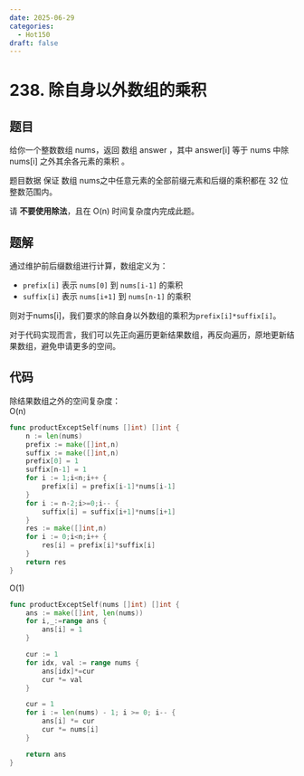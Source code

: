 ```yaml
---
date: 2025-06-29
categories:
  - Hot150
draft: false
---
```


# 238. 除自身以外数组的乘积

## 题目

给你一个整数数组 nums，返回 数组 answer ，其中 answer[i] 等于 nums 中除 nums[i] 之外其余各元素的乘积 。

题目数据 保证 数组 nums之中任意元素的全部前缀元素和后缀的乘积都在  32 位 整数范围内。

请 **不要使用除法**，且在 O(n) 时间复杂度内完成此题。

## 题解

通过维护前后缀数组进行计算，数组定义为：

- `prefix[i]` 表示 `nums[0]` 到 `nums[i-1]` 的乘积
- `suffix[i]` 表示 `nums[i+1]` 到 `nums[n-1]` 的乘积

则对于nums[i]，我们要求的除自身以外数组的乘积为`prefix[i]*suffix[i]`。

对于代码实现而言，我们可以先正向遍历更新结果数组，再反向遍历，原地更新结果数组，避免申请更多的空间。

## 代码
除结果数组之外的空间复杂度：  
O(n)
```go
func productExceptSelf(nums []int) []int {
    n := len(nums)
    prefix := make([]int,n)
    suffix := make([]int,n)
    prefix[0] = 1
    suffix[n-1] = 1
    for i := 1;i<n;i++ {
        prefix[i] = prefix[i-1]*nums[i-1]
    }
    for i := n-2;i>=0;i-- {
        suffix[i] = suffix[i+1]*nums[i+1]
    }
    res := make([]int,n)
    for i := 0;i<n;i++ {
        res[i] = prefix[i]*suffix[i]
    }
    return res
}
```
O(1)
```go
func productExceptSelf(nums []int) []int {
	ans := make([]int, len(nums))
    for i,_:=range ans {
        ans[i] = 1
    }

	cur := 1
	for idx, val := range nums {
		ans[idx]*=cur
		cur *= val
	}

	cur = 1
	for i := len(nums) - 1; i >= 0; i-- {
		ans[i] *= cur
		cur *= nums[i]
	}

	return ans
}
```

